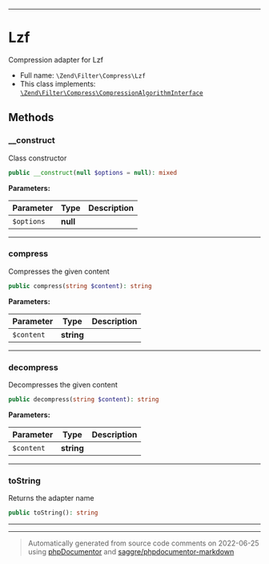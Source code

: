 ***

# Lzf

Compression adapter for Lzf



* Full name: `\Zend\Filter\Compress\Lzf`
* This class implements:
[`\Zend\Filter\Compress\CompressionAlgorithmInterface`](./CompressionAlgorithmInterface.md)




## Methods


### __construct

Class constructor

```php
public __construct(null $options = null): mixed
```








**Parameters:**

| Parameter | Type | Description |
|-----------|------|-------------|
| `$options` | **null** |  |




***

### compress

Compresses the given content

```php
public compress(string $content): string
```








**Parameters:**

| Parameter | Type | Description |
|-----------|------|-------------|
| `$content` | **string** |  |




***

### decompress

Decompresses the given content

```php
public decompress(string $content): string
```








**Parameters:**

| Parameter | Type | Description |
|-----------|------|-------------|
| `$content` | **string** |  |




***

### toString

Returns the adapter name

```php
public toString(): string
```











***


***
> Automatically generated from source code comments on 2022-06-25 using [phpDocumentor](http://www.phpdoc.org/) and [saggre/phpdocumentor-markdown](https://github.com/Saggre/phpDocumentor-markdown)
